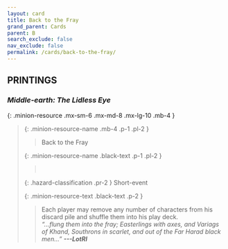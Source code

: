 ```yaml
---
layout: card
title: Back to the Fray
grand_parent: Cards
parent: B
search_exclude: false
nav_exclude: false
permalink: /cards/back-to-the-fray/
---
```


## PRINTINGS


### _Middle-earth: The Lidless Eye_

{: .minion-resource .mx-sm-6 .mx-md-8 .mx-lg-10 .mb-4 }
> {: .minion-resource-name .mb-4 .p-1 .pl-2 }
> > <div class="hazard-mp"></div>
> > <div class="card-name">Back to the Fray</div>
>
> {: .minion-resource-name .black-text .p-1 .pl-2 }
> > &nbsp;
>
> {: .hazard-classification .pr-2 }
> Short-event
>
> {: .minion-resource-text .black-text .p-2 }
> > Each player may remove any number of characters from his discard pile and shuffle them into his play deck.   <br>_“...flung them into the fray; Easterlings with axes, and Variags of Khand, Southrons in scarlet, and out of the Far Harad black men...”_ ***---&#65279;LotRI*** 
> 
